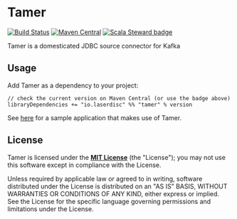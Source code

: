 # Tamer
[![Build Status](https://travis-ci.org/laserdisc-io/tamer.svg?branch=master)](https://travis-ci.org/laserdisc-io/tamer)
[![Maven Central](https://maven-badges.herokuapp.com/maven-central/io.laserdisc/tamer_2.13/badge.svg?kill_cache=1&color=orange)](https://search.maven.org/artifact/io.laserdisc/tamer_2.13/)
[![Scala Steward badge](https://img.shields.io/badge/Scala_Steward-helping-blue.svg?style=flat&logo=data:image/png;base64,iVBORw0KGgoAAAANSUhEUgAAAA4AAAAQCAMAAAARSr4IAAAAVFBMVEUAAACHjojlOy5NWlrKzcYRKjGFjIbp293YycuLa3pYY2LSqql4f3pCUFTgSjNodYRmcXUsPD/NTTbjRS+2jomhgnzNc223cGvZS0HaSD0XLjbaSjElhIr+AAAAAXRSTlMAQObYZgAAAHlJREFUCNdNyosOwyAIhWHAQS1Vt7a77/3fcxxdmv0xwmckutAR1nkm4ggbyEcg/wWmlGLDAA3oL50xi6fk5ffZ3E2E3QfZDCcCN2YtbEWZt+Drc6u6rlqv7Uk0LdKqqr5rk2UCRXOk0vmQKGfc94nOJyQjouF9H/wCc9gECEYfONoAAAAASUVORK5CYII=)](https://scala-steward.org)

Tamer is a domesticated JDBC source connector for Kafka

## Usage

Add Tamer as a dependency to your project:

```
// check the current version on Maven Central (or use the badge above)
libraryDependencies += "io.laserdisc" %% "tamer" % version
```

See [here](example/src/main/scala/tamer/example/Main.scala) for a sample application that makes use of Tamer.

## License

Tamer is licensed under the **[MIT License](LICENSE)** (the "License"); you may not use this software except in
compliance with the License.

Unless required by applicable law or agreed to in writing, software distributed under the License is distributed on an
"AS IS" BASIS, WITHOUT WARRANTIES OR CONDITIONS OF ANY KIND, either express or implied.
See the License for the specific language governing permissions and limitations under the License.
